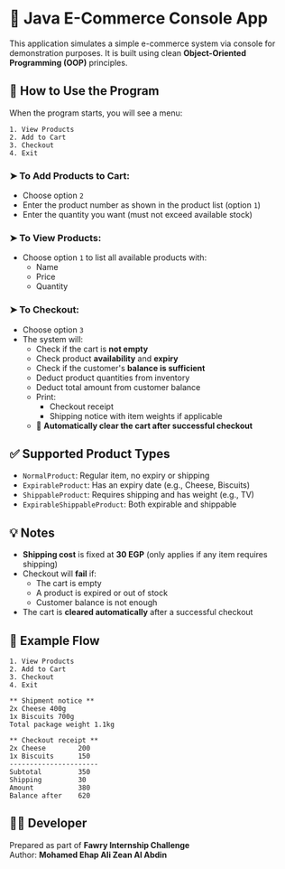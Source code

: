 # 🛒 Java E-Commerce Console App

This application simulates a simple e-commerce system via console for demonstration purposes. It is built using clean **Object-Oriented Programming (OOP)** principles.

## 📘 How to Use the Program

When the program starts, you will see a menu:

```
1. View Products  
2. Add to Cart  
3. Checkout  
4. Exit
```

### ➤ To Add Products to Cart:

- Choose option `2`  
- Enter the product number as shown in the product list (option `1`)  
- Enter the quantity you want (must not exceed available stock)

### ➤ To View Products:

- Choose option `1` to list all available products with:
  - Name  
  - Price  
  - Quantity

### ➤ To Checkout:

- Choose option `3`  
- The system will:
  - Check if the cart is **not empty**  
  - Check product **availability** and **expiry**  
  - Check if the customer's **balance is sufficient**  
  - Deduct product quantities from inventory  
  - Deduct total amount from customer balance  
  - Print:
    - Checkout receipt  
    - Shipping notice with item weights if applicable  
  - 🚨 **Automatically clear the cart after successful checkout**

## ✅ Supported Product Types

- `NormalProduct`: Regular item, no expiry or shipping  
- `ExpirableProduct`: Has an expiry date (e.g., Cheese, Biscuits)  
- `ShippableProduct`: Requires shipping and has weight (e.g., TV)  
- `ExpirableShippableProduct`: Both expirable and shippable

## 💡 Notes

- **Shipping cost** is fixed at **30 EGP** (only applies if any item requires shipping)  
- Checkout will **fail** if:
  - The cart is empty  
  - A product is expired or out of stock  
  - Customer balance is not enough  
- The cart is **cleared automatically** after a successful checkout

## 🧪 Example Flow

```plaintext
1. View Products
2. Add to Cart
3. Checkout
4. Exit

** Shipment notice **
2x Cheese 400g  
1x Biscuits 700g  
Total package weight 1.1kg  

** Checkout receipt **
2x Cheese        200  
1x Biscuits      150  
----------------------  
Subtotal         350  
Shipping         30  
Amount           380  
Balance after    620  
```

## 👨‍💻 Developer

Prepared as part of **Fawry Internship Challenge**  
Author: **Mohamed Ehap Ali Zean Al Abdin**
